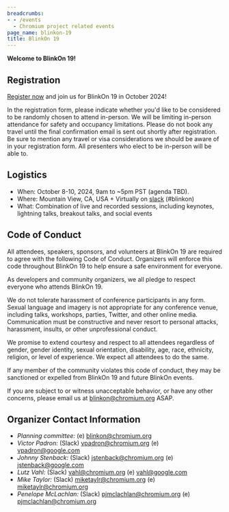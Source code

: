 ```yaml
---
breadcrumbs:
- - /events
  - Chromium project related events
page_name: blinkon-19
title: BlinkOn 19
---
```


**Welcome to BlinkOn 19!**


## **Registration**

[Register now](https://docs.google.com/forms/d/e/1FAIpQLSfUGWAehvPa-4nBa2QA9gscxrqsCySZYqmk7ghdpV4BIkCo7A/viewform?usp=sf_link) and
join us for BlinkOn 19 in October 2024!

In the registration form, please indicate whether you'd like to be
considered to be randomly chosen to attend in-person. We will be
limiting in-person attendance for safety and occupancy limitations.
Please do not book any travel until the final confirmation email is
sent out shortly after registration. Be sure to mention any travel
or visa considerations we should be aware of in your registration
form. All presenters who elect to be in-person will be able to.


## **Logistics**

* When: October 8-10, 2024, 9am to ~5pm PST (agenda TBD).
* Where: Mountain View, CA, USA + Virtually on [slack](https://chromium.slack.com) (#blinkon)
* What: Combination of live and recorded sessions, including keynotes, lightning talks, breakout talks, and social events


## **Code of Conduct**

All attendees, speakers, sponsors, and volunteers at BlinkOn 19 are
required to agree with the following Code of Conduct. Organizers will
enforce this code throughout BlinkOn 19 to help ensure a safe
environment for everyone.

As developers and community organizers, we all pledge to respect
everyone who attends BlinkOn 19.

We do not tolerate harassment of conference participants in any
form. Sexual language and imagery is not appropriate for any
conference venue, including talks, workshops, parties, Twitter, and
other online media. Communication must be constructive and never
resort to personal attacks, harassment, insults, or other
unprofessional conduct.

We promise to extend courtesy and respect to all attendees regardless
of gender, gender identity, sexual orientation, disability, age, race,
ethnicity, religion, or level of experience. We expect all attendees
to do the same.

If any member of the community violates this code of conduct, they may
be sanctioned or expelled from BlinkOn 19 and future BlinkOn events.

If you are subject to or witness unacceptable behavior, or have any
other concerns, please email us at
[blinkon@chromium.org](mailto:blinkon@chromium.org) ASAP.


## **Organizer Contact Information**

* _Planning committee:_ (e) [blinkon@chromium.org](mailto:blinkon@chromium.org)
* _Victor Padron:_ (Slack) [vpadron@chromium.org](mailto:vpadron@chromium.org) (e) [vpadron@google.com](mailto:vpadron@google.com)
* _Johnny Stenback:_ (Slack) [jstenback@chromium.org](mailto:jstenback@chromium.org) (e) [jstenback@google.com](mailto:jstenback@google.com)
* _Lutz Vahl:_ (Slack) [vahl@chromium.org](mailto:vahl@chromium.org) (e) [vahl@google.com](mailto:vahl@google.com)
* _Mike Taylor:_ (Slack) [miketaylr@chromium.org](mailto:miketaylr@chromium.org) (e) [miketaylr@chromium.org](mailto:miketaylr@chromium.org)
* _Penelope McLachlan:_ (Slack) [pjmclachlan@chromium.org](mailto:pjmclachlan@chromium.org) (e) [pjmclachlan@chromium.org](mailto:pjmclachlan@chromium.org)
